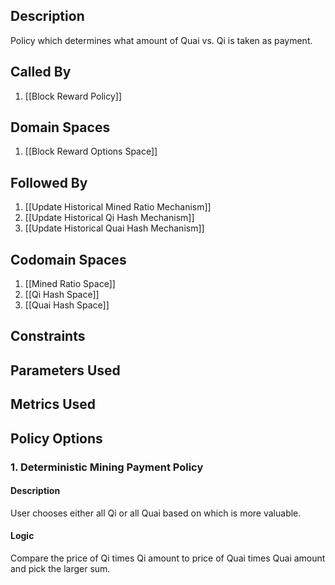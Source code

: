 ## Description

Policy which determines what amount of Quai vs. Qi is taken as payment.
## Called By
1. [[Block Reward Policy]]
## Domain Spaces
1. [[Block Reward Options Space]]
## Followed By
1. [[Update Historical Mined Ratio Mechanism]]
2. [[Update Historical Qi Hash Mechanism]]
3. [[Update Historical Quai Hash Mechanism]]
## Codomain Spaces
1. [[Mined Ratio Space]]
2. [[Qi Hash Space]]
3. [[Quai Hash Space]]
## Constraints
## Parameters Used
## Metrics Used
## Policy Options
### 1. Deterministic Mining Payment Policy
#### Description
User chooses either all Qi or all Quai based on which is more valuable.
#### Logic
Compare the price of Qi times Qi amount to price of Quai times Quai amount and pick the larger sum.

